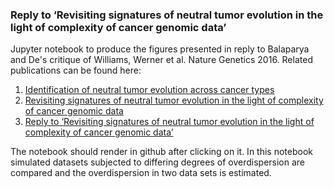 ### Reply to ‘Revisiting signatures of neutral tumor evolution in the light of complexity of cancer genomic data’

Jupyter notebook to produce the figures presented in reply to Balaparya and De's critique of Williams, Werner et al. Nature Genetics 2016.
Related publications can be found here:
1. [Identification of neutral tumor evolution across cancer types](https://www.nature.com/articles/ng.3489)
2. [Revisiting signatures of neutral tumor evolution in the light of complexity of cancer genomic data](https://www.nature.com/articles/s41588-018-0219-4)
3. [Reply to ‘Revisiting signatures of neutral tumor evolution in the light of complexity of cancer genomic data’](https://www.nature.com/articles/s41588-018-0210-0)

The notebook should render in github after clicking on it. In this notebook simulated datasets subjected to differing degrees of overdispersion are compared and the overdispersion in two data sets is estimated.
